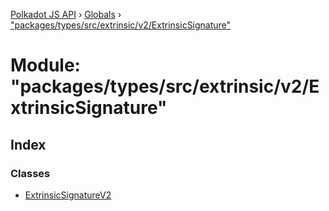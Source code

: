 [Polkadot JS API](../README.md) › [Globals](../globals.md) › ["packages/types/src/extrinsic/v2/ExtrinsicSignature"](_packages_types_src_extrinsic_v2_extrinsicsignature_.md)

# Module: "packages/types/src/extrinsic/v2/ExtrinsicSignature"

## Index

### Classes

* [ExtrinsicSignatureV2](../classes/_packages_types_src_extrinsic_v2_extrinsicsignature_.extrinsicsignaturev2.md)
